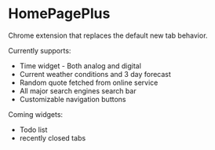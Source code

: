 # HomePagePlus

Chrome extension that replaces the default new tab behavior.

Currently supports:
* Time widget - Both analog and digital
* Current weather conditions and 3 day forecast
* Random quote fetched from online service
* All major search engines search bar
* Customizable navigation buttons

Coming widgets:
* Todo list
* recently closed tabs
